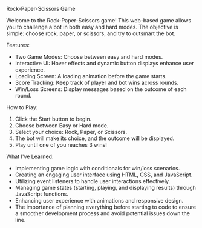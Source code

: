 Rock-Paper-Scissors Game 

Welcome to the Rock-Paper-Scissors game! This web-based game allows you to challenge a bot in both easy and hard modes. The objective is simple: choose rock, paper, or scissors, and try to outsmart the bot.

Features:
- Two Game Modes: Choose between easy and hard modes.
- Interactive UI: Hover effects and dynamic button displays enhance user experience.
- Loading Screen: A loading animation before the game starts.
- Score Tracking: Keep track of player and bot wins across rounds.
- Win/Loss Screens: Display messages based on the outcome of each round.

How to Play:
1. Click the Start button to begin.
2. Choose between Easy or Hard mode.
3. Select your choice: Rock, Paper, or Scissors.
4. The bot will make its choice, and the outcome will be displayed.
5. Play until one of you reaches 3 wins!

What I've Learned:
- Implementing game logic with conditionals for win/loss scenarios.
- Creating an engaging user interface using HTML, CSS, and JavaScript.
- Utilizing event listeners to handle user interactions effectively.
- Managing game states (starting, playing, and displaying results) through JavaScript functions.
- Enhancing user experience with animations and responsive design.
- The importance of planning everything before starting to code to ensure a smoother development process and avoid potential issues down the line. 

<!-- 
_______/\\\\\\\_______/\\\_____________        
 ______\/////\\\______\/\\\_____________       
  __________\/\\\______\/\\\_____________      
   __________\/\\\______\/\\\_____________     
    __________\/\\\______\/\\\_____________    
     __________\/\\\______\/\\\_____________   
      ___/\\\___\/\\\______\/\\\_____________  
       __\//\\\\\\\\\_______\/\\\\\\\\\\\\\___ 
        ___\/////////________\/////////////____ 
-->